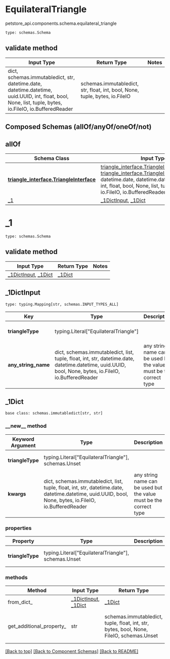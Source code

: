 # EquilateralTriangle
petstore_api.components.schema.equilateral_triangle
```
type: schemas.Schema
```

## validate method
Input Type | Return Type | Notes
------------ | ------------- | -------------
dict, schemas.immutabledict, str, datetime.date, datetime.datetime, uuid.UUID, int, float, bool, None, list, tuple, bytes, io.FileIO, io.BufferedReader | schemas.immutabledict, str, float, int, bool, None, tuple, bytes, io.FileIO |

## Composed Schemas (allOf/anyOf/oneOf/not)
## allOf
Schema Class | Input Type | Return Type
------------ | ---------- | -----------
[**triangle_interface.TriangleInterface**](../../components/schema/triangle_interface.md) | [triangle_interface.TriangleInterfaceDictInput](../../components/schema/triangle_interface.md#triangleinterfacedictinput), [triangle_interface.TriangleInterfaceDict](../../components/schema/triangle_interface.md#triangleinterfacedict), str, datetime.date, datetime.datetime, uuid.UUID, int, float, bool, None, list, tuple, bytes, io.FileIO, io.BufferedReader | [triangle_interface.TriangleInterfaceDict](../../components/schema/triangle_interface.md#triangleinterfacedict), str, float, int, bool, None, tuple, bytes, io.FileIO
[_1](#_1) | [_1DictInput](#_1dictinput), [_1Dict](#_1dict) | [_1Dict](#_1dict)

# _1
```
type: schemas.Schema
```

## validate method
Input Type | Return Type | Notes
------------ | ------------- | -------------
[_1DictInput](#_1dictinput), [_1Dict](#_1dict) | [_1Dict](#_1dict) |

## _1DictInput
```
type: typing.Mapping[str, schemas.INPUT_TYPES_ALL]
```
Key | Type |  Description | Notes
------------ | ------------- | ------------- | -------------
**triangleType** | typing.Literal["EquilateralTriangle"] |  | [optional] must be one of ["EquilateralTriangle"]
**any_string_name** | dict, schemas.immutabledict, list, tuple, float, int, str, datetime.date, datetime.datetime, uuid.UUID, bool, None, bytes, io.FileIO, io.BufferedReader | any string name can be used but the value must be the correct type | [optional]

## _1Dict
```
base class: schemas.immutabledict[str, str]

```
### &lowbar;&lowbar;new&lowbar;&lowbar; method
Keyword Argument | Type | Description | Notes
---------------- | ---- | ----------- | -----
**triangleType** | typing.Literal["EquilateralTriangle"], schemas.Unset |  | [optional] must be one of ["EquilateralTriangle"]
**kwargs** | dict, schemas.immutabledict, list, tuple, float, int, str, datetime.date, datetime.datetime, uuid.UUID, bool, None, bytes, io.FileIO, io.BufferedReader | any string name can be used but the value must be the correct type | [optional] typed value is accessed with the get_additional_property_ method

### properties
Property | Type | Description | Notes
-------- | ---- | ----------- | -----
**triangleType** | typing.Literal["EquilateralTriangle"], schemas.Unset |  | [optional] must be one of ["EquilateralTriangle"]

### methods
Method | Input Type | Return Type | Notes
------ | ---------- | ----------- | ------
from_dict_ | [_1DictInput](#_1dictinput), [_1Dict](#_1dict) | [_1Dict](#_1dict) | a constructor
get_additional_property_ | str | schemas.immutabledict, tuple, float, int, str, bytes, bool, None, FileIO, schemas.Unset | provides type safety for additional properties

[[Back to top]](#top) [[Back to Component Schemas]](../../../README.md#Component-Schemas) [[Back to README]](../../../README.md)
